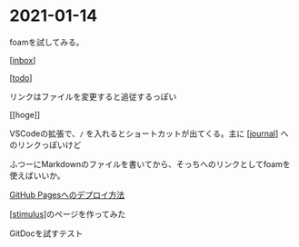 # 2021-01-14

foamを試してみる。

[[inbox]]

[[todo]]

リンクはファイルを変更すると追従するっぽい

[[hoge]]

VSCodeの拡張で、`/` を入れるとショートカットが出てくる。主に [[journal]] へのリンクっぽいけど

ふつーにMarkdownのファイルを書いてから、そっちへのリンクとしてfoamを使えばいいか。

[GitHub Pagesへのデプロイ方法](https://foambubble.github.io/foam/publishing/publish-to-github-pages)

[[stimulus]]のページを作ってみた

GitDocを試すテスト

[//begin]: # "Autogenerated link references for markdown compatibility"
[inbox]: ../inbox "Inbox"
[todo]: ../todo "Todo"
[journal]: ../journal "Journal"
[stimulus]: ../stimulus "Stimulus"
[//end]: # "Autogenerated link references"
